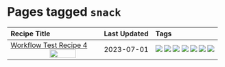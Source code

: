 # Pages tagged `snack`

|Recipe Title|Last Updated|Tags
|:---|:---|:---|
|[Workflow Test Recipe 4 <img src="workflowtestrecipe4/images/main.jpg" width="55%" align="right" />](../recipes/workflowtestrecipe4.md)|2023-07-01|[![](https://img.shields.io/badge/tag-baked-6685b7)](../tags/baked.md) [![](https://img.shields.io/badge/tag-fast_food-acbc2f)](../tags/fast_food.md) [![](https://img.shields.io/badge/tag-grilled-ad1215)](../tags/grilled.md) [![](https://img.shields.io/badge/tag-italian-8a534c)](../tags/italian.md) [![](https://img.shields.io/badge/tag-protein-062ab)](../tags/protein.md) [![](https://img.shields.io/badge/tag-sides-10cdd6)](../tags/sides.md) [![](https://img.shields.io/badge/tag-snack-94b8ca)](../tags/snack.md)|